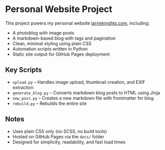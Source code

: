 # Personal Website Project

This project powers my personal website [larrieknights.com](https://larrieknights.com), including:

- A photoblog with image posts
- A markdown-based blog with tags and pagination
- Clean, minimal styling using plain CSS
- Automation scripts written in Python
- Static site output for GitHub Pages deployment

## Key Scripts

- `upload.py` – Handles image upload, thumbnail creation, and EXIF extraction
- `generate_blog.py` – Converts markdown blog posts to HTML using Jinja
- `new_post.py` – Creates a new markdown file with frontmatter for blog
- `rebuild.py` – Rebuilds the entire site

## Notes

- Uses plain CSS only (no SCSS, no build tools)
- Hosted on GitHub Pages via the `docs/` folder
- Designed for simplicity, readability, and fast load times